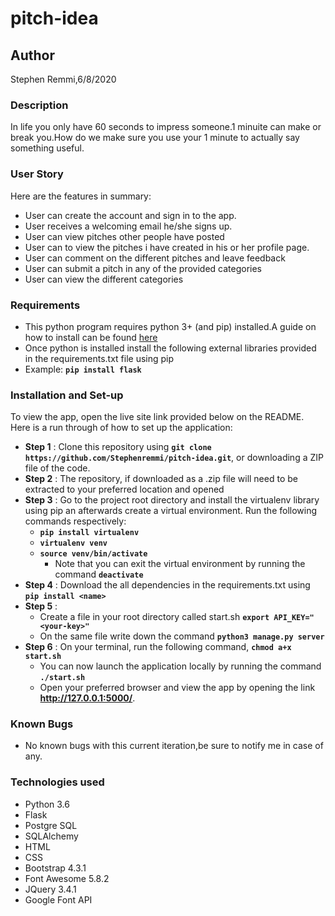# pitch-idea

## Author
Stephen Remmi,6/8/2020

### Description
In life you only have 60 seconds to impress someone.1 minuite can make or break you.How do we make sure you use your 1 minute to actually say something useful.

### User Story
Here are the features in summary:
* User can create the account and sign in to the app.
* User receives a welcoming email he/she signs up.
* User can view pitches other people have posted
* User can to view the pitches i have created in his or her profile page.
* User can comment on the different pitches and leave feedback
* User can submit a pitch in any of the provided categories
* User can view the different categories

### Requirements
* This python program requires python 3+ (and pip) installed.A guide on how to install can be found [here](https://www.python.org/)
* Once python is installed install the following external libraries provided in the requirements.txt file using pip
* Example:
           **`pip install flask`**

### Installation and Set-up
To view the app, open the live site link provided below on the README.
Here is a run through of how to set up the application:
* **Step 1** : Clone this repository using **`git clone https://github.com/Stephenremmi/pitch-idea.git`**, or downloading a ZIP file of the code.
* **Step 2** : The repository, if downloaded as a .zip file will need to be extracted to your preferred location and opened
* **Step 3** : Go to the project root directory and install the virtualenv library using pip an afterwards create a virtual environment. Run the following commands respectively:
    * **`pip install virtualenv`**
    * **`virtualenv venv`**
    * **`source venv/bin/activate`**
        * Note that you can exit the virtual environment by running the command **`deactivate`**
* **Step 4** : Download the all dependencies in the requirements.txt using **`pip install <name>`**
* **Step 5** :
    * Create a file in your root directory called start.sh **`export API_KEY="<your-key>"`**
    * On the same file write down the command **`python3 manage.py server`** 
* **Step 6** : On your terminal, run the following command, **`chmod a+x start.sh`**
    * You can now launch the application locally by running the command **`./start.sh`** 
    * Open your preferred browser and view the app by opening the link **http://127.0.0.1:5000/**.
    
### Known Bugs 
* No known bugs with this current iteration,be sure to notify me in case of any.

### Technologies used
* Python 3.6
* Flask
* Postgre SQL
* SQLAlchemy
* HTML
* CSS
* Bootstrap 4.3.1
* Font Awesome 5.8.2
* JQuery 3.4.1
* Google Font API

### 
    



